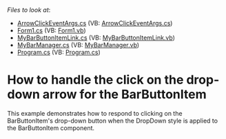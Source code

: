 <!-- default file list -->
*Files to look at*:

* [ArrowClickEventArgs.cs](./CS/WindowsApplication3/ArrowClickEventArgs.cs) (VB: [ArrowClickEventArgs.cs](./VB/WindowsApplication3/ArrowClickEventArgs.cs))
* [Form1.cs](./CS/WindowsApplication3/Form1.cs) (VB: [Form1.vb](./VB/WindowsApplication3/Form1.vb))
* [MyBarButtonItemLink.cs](./CS/WindowsApplication3/MyBarButtonItemLink.cs) (VB: [MyBarButtonItemLink.vb](./VB/WindowsApplication3/MyBarButtonItemLink.vb))
* [MyBarManager.cs](./CS/WindowsApplication3/MyBarManager.cs) (VB: [MyBarManager.vb](./VB/WindowsApplication3/MyBarManager.vb))
* [Program.cs](./CS/WindowsApplication3/Program.cs) (VB: [Program.cs](./VB/WindowsApplication3/Program.cs))
<!-- default file list end -->
# How to handle the click on the drop-down arrow for the BarButtonItem


<p>This example demonstrates how to respond to clicking on the BarButtonItem's drop-down button when the DropDown style is applied to the BarButtonItem component.</p>

<br/>


